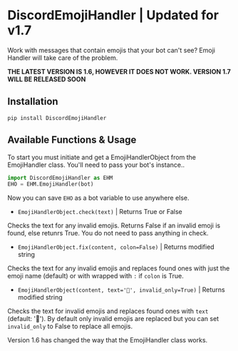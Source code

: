 # DiscordEmojiHandler | **Updated for v1.7**
Work with messages that contain emojis that your bot can't see? Emoji Handler will take care of the problem.

**THE LATEST VERSION IS 1.6, HOWEVER IT DOES NOT WORK. VERSION 1.7 WILL BE RELEASED SOON**

## Installation
`pip install DiscordEmojiHandler`

## Available Functions & Usage 
To start you must initiate and get a EmojiHandlerObject from the EmojiHandler class.
You'll need to pass your bot's instance..

```py
import DiscordEmojiHandler as EHM
EHO = EHM.EmojiHandler(bot)
```
Now you can save `EHO` as a bot variable to use anywhere else.

- ```EmojiHandlerObject.check(text)``` | Returns True or False

Checks the text for any invalid emojis. Returns False if an invalid emoji is found, else retunrs True. You do not need to pass anything in check.

- ```EmojiHandlerObject.fix(content, colon=False)``` | Returns modified string

Checks the text for any invalid emojis and replaces found ones with just the emoji name (default) or with wrapped with `:` if `colon` is True.

- ```EmojiHandlerObject(content, text='🤔', invalid_only=True)``` | Returns modified string

Checks the text for invalid emojis and replaces found ones with `text` (default: '🤔'). By default only invalid emojis are replaced but you can set `invalid_only` to False to replace all emojis.


Version 1.6 has changed the way that the EmojiHandler class works.
